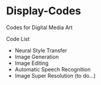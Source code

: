 # Display-Codes

Codes for Digital Media Art 

Code List 
- Neural Style Transfer
- Image Generation
- Image Editing
- Automatic Speech Recognition
- Image Super Resolution (to do...)
